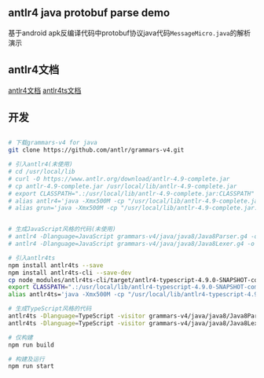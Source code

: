 ## antlr4 java protobuf parse demo
基于android apk反编译代码中protobuf协议java代码`MessageMicro.java`的解析演示

## antlr4文档

[antlr4文档](https://github.com/antlr/antlr4/blob/master/doc/getting-started.md)
[antlr4ts文档](https://github.com/tunnelvisionlabs/antlr4ts)

## 开发

```sh

# 下载grammars-v4 for java 
git clone https://github.com/antlr/grammars-v4.git

# 引入antlr4(未使用)
# cd /usr/local/lib
# curl -O https://www.antlr.org/download/antlr-4.9-complete.jar
# cp antlr-4.9-complete.jar /usr/local/lib/antlr-4.9-complete.jar
# export CLASSPATH=".:/usr/local/lib/antlr-4.9-complete.jar:CLASSPATH"
# alias antlr4='java -Xmx500M -cp "/usr/local/lib/antlr-4.9-complete.jar:CLASSPATH" org.antlr.v4.Tool'
# alias grun='java -Xmx500M -cp "/usr/local/lib/antlr-4.9-complete.jar:CLASSPATH" org.antlr.v4.gui.TestRig'


# 生成JavaScript风格的代码(未使用)
# antlr4 -Dlanguage=JavaScript grammars-v4/java/java8/Java8Parser.g4 -o src/grammars-js
# antlr4 -Dlanguage=JavaScript grammars-v4/java/java8/Java8Lexer.g4 -o src/grammars-js

# 引入antlr4ts
npm install antlr4ts --save
npm install antlr4ts-cli --save-dev
cp node_modules/antlr4ts-cli/target/antlr4-typescript-4.9.0-SNAPSHOT-complete.jar /usr/local/lib/antlr4-typescript-4.9.0-SNAPSHOT-complete.jar
export CLASSPATH=".:/usr/local/lib/antlr4-typescript-4.9.0-SNAPSHOT-complete.jar:CLASSPATH"
alias antlr4ts='java -Xmx500M -cp "/usr/local/lib/antlr4-typescript-4.9.0-SNAPSHOT-complete.jar:CLASSPATH" org.antlr.v4.Tool'

# 生成TypeScript风格的代码
antlr4ts -Dlanguage=TypeScript -visitor grammars-v4/java/java8/Java8Parser.g4 -o src/grammars-ts
antlr4ts -Dlanguage=TypeScript -visitor grammars-v4/java/java8/Java8Lexer.g4 -o src/grammars-ts

# 仅构建
npm run build

# 构建及运行
npm run start
```